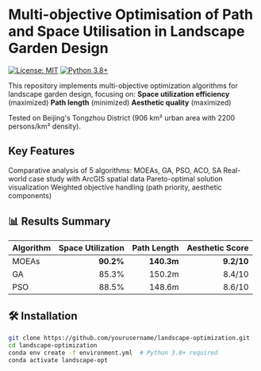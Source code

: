 # Multi-objective Optimisation of Path and Space Utilisation in Landscape Garden Design

[![License: MIT](https://img.shields.io/badge/License-MIT-yellow.svg)](https://opensource.org/licenses/MIT)
[![Python 3.8+](https://img.shields.io/badge/Python-3.8%2B-blue.svg)](https://www.python.org/downloads/)

This repository implements multi-objective optimization algorithms for landscape garden design, focusing on:
**Space utilization efficiency** (maximized)
**Path length** (minimized) 
**Aesthetic quality** (maximized)

Tested on Beijing's Tongzhou District (906 km² urban area with 2200 persons/km² density).

## Key Features
Comparative analysis of 5 algorithms: MOEAs, GA, PSO, ACO, SA
Real-world case study with ArcGIS spatial data
Pareto-optimal solution visualization
Weighted objective handling (path priority, aesthetic components)

## 📊 Results Summary
| Algorithm | Space Utilization | Path Length | Aesthetic Score |
|-----------|------------------:|------------:|----------------:|
| MOEAs     | **90.2%**         | **140.3m**  | **9.2/10**      |
| GA        | 85.3%             | 150.2m      | 8.4/10          |
| PSO       | 88.5%             | 148.6m      | 8.6/10          |


## 🛠 Installation
```bash
git clone https://github.com/yourusername/landscape-optimization.git
cd landscape-optimization
conda env create -f environment.yml  # Python 3.8+ required
conda activate landscape-opt
